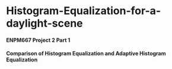 # Histogram-Equalization-for-a-daylight-scene
#### ENPM667 Project 2 Part 1

#### Comparison of Histogram Equalization and Adaptive Histogram Equalization
<p align="center" width="100%">
    <src:"![ezgif com-gif-maker](https://user-images.githubusercontent.com/106445479/192195710-93a9e263-48ac-4c34-8015-237bae1f671f.gif)">
</p>

